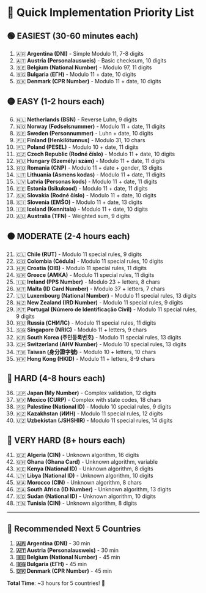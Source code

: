 # 🚀 Quick Implementation Priority List

## 🟢 **EASIEST** (30-60 minutes each)

1. 🇦🇷 **Argentina (DNI)** - Simple Modulo 11, 7-8 digits
2. 🇦🇹 **Austria (Personalausweis)** - Basic checksum, 10 digits  
3. 🇧🇪 **Belgium (National Number)** - Modulo 97, 11 digits
4. 🇧🇬 **Bulgaria (ЕГН)** - Modulo 11 + date, 10 digits
5. 🇩🇰 **Denmark (CPR Number)** - Modulo 11 + date, 10 digits

## 🟡 **EASY** (1-2 hours each)

6. 🇳🇱 **Netherlands (BSN)** - Reverse Luhn, 9 digits
7. 🇳🇴 **Norway (Fødselsnummer)** - Modulo 11 + date, 11 digits
8. 🇸🇪 **Sweden (Personnummer)** - Luhn + date, 10 digits
9. 🇫🇮 **Finland (Henkilötunnus)** - Modulo 31, 10 chars
10. 🇵🇱 **Poland (PESEL)** - Modulo 10 + date, 11 digits
11. 🇨🇿 **Czech Republic (Rodné číslo)** - Modulo 11 + date, 10 digits
12. 🇭🇺 **Hungary (Személyi szám)** - Modulo 11 + date, 11 digits
13. 🇷🇴 **Romania (CNP)** - Modulo 11 + date + gender, 13 digits
14. 🇱🇹 **Lithuania (Asmens kodas)** - Modulo 11 + date, 11 digits
15. 🇱🇻 **Latvia (Personas kods)** - Modulo 11 + date, 11 digits
16. 🇪🇪 **Estonia (Isikukood)** - Modulo 11 + date, 11 digits
17. 🇸🇰 **Slovakia (Rodné číslo)** - Modulo 11 + date, 10 digits
18. 🇸🇮 **Slovenia (EMŠO)** - Modulo 11 + date, 13 digits
19. 🇮🇸 **Iceland (Kennitala)** - Modulo 11 + date, 10 digits
20. 🇦🇺 **Australia (TFN)** - Weighted sum, 9 digits

## 🟠 **MODERATE** (2-4 hours each)

21. 🇨🇱 **Chile (RUT)** - Modulo 11 special rules, 9 digits
22. 🇨🇴 **Colombia (Cédula)** - Modulo 11 special rules, 10 digits
23. 🇭🇷 **Croatia (OIB)** - Modulo 11 special rules, 11 digits
24. 🇬🇷 **Greece (AMKA)** - Modulo 11 special rules, 11 digits
25. 🇮🇪 **Ireland (PPS Number)** - Modulo 23 + letters, 8 chars
26. 🇲🇹 **Malta (ID Card Number)** - Modulo 37 + letters, 7 chars
27. 🇱🇺 **Luxembourg (National Number)** - Modulo 11 special rules, 13 digits
28. 🇳🇿 **New Zealand (IRD Number)** - Modulo 11 special rules, 9 digits
29. 🇵🇹 **Portugal (Número de Identificação Civil)** - Modulo 11 special rules, 9 digits
30. 🇷🇺 **Russia (СНИЛС)** - Modulo 11 special rules, 11 digits
31. 🇸🇬 **Singapore (NRIC)** - Modulo 11 + letters, 9 chars
32. 🇰🇷 **South Korea (주민등록번호)** - Modulo 11 special rules, 13 digits
33. 🇨🇭 **Switzerland (AHV Number)** - Modulo 10 special rules, 13 digits
34. 🇹🇼 **Taiwan (身分證字號)** - Modulo 10 + letters, 10 chars
35. 🇭🇰 **Hong Kong (HKID)** - Modulo 11 + letters, 8-9 chars

## 🔴 **HARD** (4-8 hours each)

36. 🇯🇵 **Japan (My Number)** - Complex validation, 12 digits
37. 🇲🇽 **Mexico (CURP)** - Complex with state codes, 18 chars
38. 🇵🇸 **Palestine (National ID)** - Modulo 10 special rules, 9 digits
39. 🇰🇿 **Kazakhstan (ИИН)** - Modulo 11 special rules, 12 digits
40. 🇺🇿 **Uzbekistan (JSHSHIR)** - Modulo 11 special rules, 14 digits

## 🔴 **VERY HARD** (8+ hours each)

41. 🇩🇿 **Algeria (CIN)** - Unknown algorithm, 16 digits
42. 🇬🇭 **Ghana (Ghana Card)** - Unknown algorithm, variable
43. 🇰🇪 **Kenya (National ID)** - Unknown algorithm, 8 digits
44. 🇱🇾 **Libya (National ID)** - Unknown algorithm, 10 digits
45. 🇲🇦 **Morocco (CIN)** - Unknown algorithm, 8 chars
46. 🇿🇦 **South Africa (ID Number)** - Unknown algorithm, 13 digits
47. 🇸🇩 **Sudan (National ID)** - Unknown algorithm, 10 digits
48. 🇹🇳 **Tunisia (CIN)** - Unknown algorithm, 8 digits

---

## 🎯 **Recommended Next 5 Countries**

1. **🇦🇷 Argentina (DNI)** - 30 min
2. **🇦🇹 Austria (Personalausweis)** - 30 min  
3. **🇧🇪 Belgium (National Number)** - 45 min
4. **🇧🇬 Bulgaria (ЕГН)** - 45 min
5. **🇩🇰 Denmark (CPR Number)** - 45 min

**Total Time**: ~3 hours for 5 countries! 🚀
